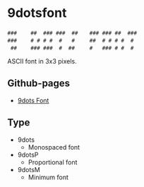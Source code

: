 # 9dotsfont

    ### 　　##  ### ###  ## 　 ### ### ##  ###
    ### 　　# # # #  #   #  　 ##  # # # #  # 
     ## 　　### ###  #  ##  　 #   ### # #  # 

ASCII font in 3x3 pixels.

## Github-pages

* [9dots Font](http://hirokimiyaoka.github.io/9dotsfont/)

## Type

* 9dots
	* Monospaced font
* 9dotsP
	* Proportional font
* 9dotsM
	* Minimum font

